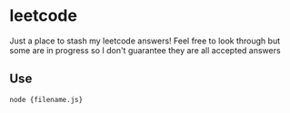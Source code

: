 # leetcode

Just a place to stash my leetcode answers!
Feel free to look through but some are in progress so I don't guarantee they are all accepted answers

## Use

`node {filename.js}`
